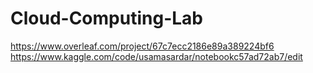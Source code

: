 # Cloud-Computing-Lab
https://www.overleaf.com/project/67c7ecc2186e89a389224bf6
https://www.kaggle.com/code/usamasardar/notebookc57ad72ab7/edit
